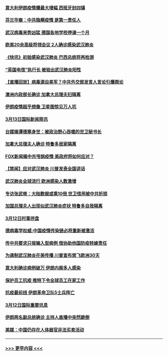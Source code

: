 #### [意大利伊朗疫情爆最大增幅 西班牙封四镇](../pages/prog202/a102798969.md?t=03140102) 
#### [芬兰华裔：中共隐瞒疫情 是第一责任人](../pages/prog202/a102798951.md?t=03140102) 
#### [武汉病毒来势凶猛 德国各地学校停课一个月](../pages/prog202/a102798978.md?t=03140102) 
#### [欧美20余高级将领会议 2人确诊感染武汉肺炎](../pages/prog202/a102798930.md?t=03140102) 
#### [《快讯》初验感染武汉肺炎 巴西总统将再检测](../pages/prog202/a102798917.md?t=03140102) 
#### [“英国电信”执行长 被验出武汉肺炎阳性](../pages/prog202/a102798904.md?t=03140102) 
#### [【直播回放】病毒源自美军？中共外交部发言人言论引爆舆论](../pages/prog202/a102798842.md?t=03140102) 
#### [澳洲内政部长确诊 加拿大总理夫妇隔离](../pages/prog202/a102798781.md?t=03140102) 
#### [伊朗疫情超乎想像 卫星图惊见万人坑](../pages/prog202/a102798711.md?t=03140102) 
#### [3月13日国际新闻简讯](../pages/prog202/a102798719.md?t=03140102) 
#### [台媒揭谭德塞身世：被政治野心吞噬的世卫秘书长](../pages/prog202/a102798536.md?t=03140102) 
#### [加拿大总理夫人确诊 特鲁多居家隔离](../pages/prog202/a102798517.md?t=03140102) 
#### [FOX新闻揭中共甩锅疫情 美政府将如何应对？](../pages/prog202/a102798399.md?t=03140102) 
#### [【禁闻】应对武汉肺炎 川普发表全国讲话](../pages/prog202/a102798327.md?t=03140102) 
#### [武汉肺炎全球流行 欧洲感染人数激增](../pages/prog202/a102798382.md?t=03140102) 
#### [专访张武修：大陆数据或乘10倍 世卫信用被中共折损](../pages/prog202/a102798376.md?t=03140102) 
#### [加国总理夫人出现似武汉肺炎症状 特鲁多自我隔离](../pages/prog202/a102798326.md?t=03140102) 
#### [3月12日时事拼盘](../pages/prog202/a102798314.md?t=03140102) 
#### [德病毒学权威:中国疫情传染链必将重新被激活](../pages/prog202/a102798303.md?t=03140102) 
#### [传中共要求只报输入型病例  借协助他国防疫转嫁责任](../pages/prog202/a102798279.md?t=03140102) 
#### [为遏制武汉肺炎在美传播 川普宣布禁飞欧洲30天](../pages/prog202/a102798249.md?t=03140102) 
#### [意大利确诊病例破万 伊朗内阁多人感染](../pages/prog202/a102798155.md?t=03140102) 
#### [保护员工抗疫 推特下令全球员工在家工作](../pages/prog202/a102798053.md?t=03140102) 
#### [抗疫最前线 伊朗革命卫队5士兵阵亡](../pages/prog202/a102798033.md?t=03140102) 
#### [3月12日国际重要讯息](../pages/prog202/a102797939.md?t=03140102) 
#### [伊朗两名副总统确诊 主持人直播中突然跪倒](../pages/prog202/a102797898.md?t=03140102) 
#### [美媒：中国仍存在人体器官非法买卖活动](../pages/prog202/a102797745.md?t=03140102) 

----
#### [ >>> 更早内容 <<< ](../indexes/prog202-earlier.md)
